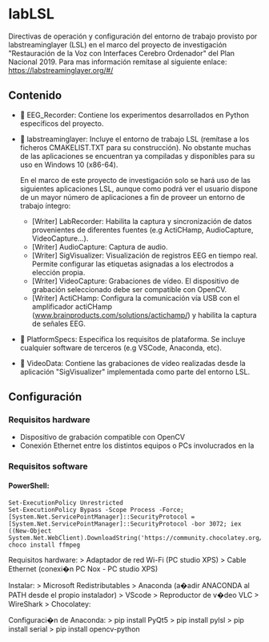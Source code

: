 # labLSL
Directivas de operación y configuración del entorno de trabajo provisto por labstreaminglayer (LSL) en el marco del proyecto de investigación "Restauración de la Voz con Interfaces Cerebro Ordenador" del Plan Nacional 2019. Para mas información remítase al siguiente enlace: https://labstreaminglayer.org/#/

## Contenido
- :file_folder: EEG_Recorder: Contiene los experimentos desarrollados en Python específicos del proyecto. 

- :file_folder: labstreaminglayer: Incluye el entorno de trabajo LSL (remítase a los ficheros CMAKELIST.TXT para su construcción). No obstante muchas de las aplicaciones se encuentran ya compiladas y disponibles para su uso en Windows 10 (x86-64). 
  
  En el marco de este proyecto de investigación solo se hará uso de las siguientes aplicaciones LSL, aunque como podrá ver el usuario dispone de un mayor número de aplicaciones a fin de proveer un entorno de trabajo íntegro: 

  - [Writer] LabRecorder: Habilita la captura y sincronización de datos provenientes de diferentes fuentes (e.g ActiCHamp, AudioCapture, VideoCapture...).
  - [Writer] AudioCapture: Captura de audio.
  - [Writer] SigVisualizer: Visualización de registros EEG en tiempo real. Permite configurar las etiquetas asignadas a los electrodos a elección propia.
  - [Writer] VideoCapture: Grabaciones de vídeo. El dispositivo de grabación seleccionado debe ser compatible con OpenCV.
  - [Writer] ActiCHamp: Configura la comunicación vía USB con el amplificador actiCHamp (www.brainproducts.com/solutions/actichamp/) y habilita la captura de señales EEG.
  
- :file_folder: PlatformSpecs: Especifica los requisitos de plataforma. Se incluye cualquier software de terceros (e.g VSCode, Anaconda, etc). 

- :file_folder: VideoData: Contiene las grabaciones de vídeo realizadas desde la aplicación "SigVisualizer" implementada como parte del entorno LSL.

## Configuración 

### Requisitos hardware

- Dispositivo de grabación compatible con OpenCV
- Conexión Ethernet entre los distintos equipos o PCs involucrados en la 


### Requisitos software


#### PowerShell:
	Set-ExecutionPolicy Unrestricted
	Set-ExecutionPolicy Bypass -Scope Process -Force; [System.Net.ServicePointManager]::SecurityProtocol = [System.Net.ServicePointManager]::SecurityProtocol -bor 3072; iex ((New-Object System.Net.WebClient).DownloadString('https://community.chocolatey.org/install.ps1'))
	choco install ffmpeg

Requisitos hardware:
	> Adaptador de red Wi-Fi (PC studio XPS)
	> Cable Ethernet (conexi�n PC Nox - PC studio XPS)

Instalar:
	> Microsoft Redistributables
	> Anaconda (a�adir ANACONDA al PATH desde el propio instalador)
	> VScode
	> Reproductor de v�deo VLC
	> WireShark
	> Chocolatey: 

Configuraci�n de Anaconda:
	> pip install PyQt5
	> pip install pylsl
	> pip install serial
	> pip install opencv-python
